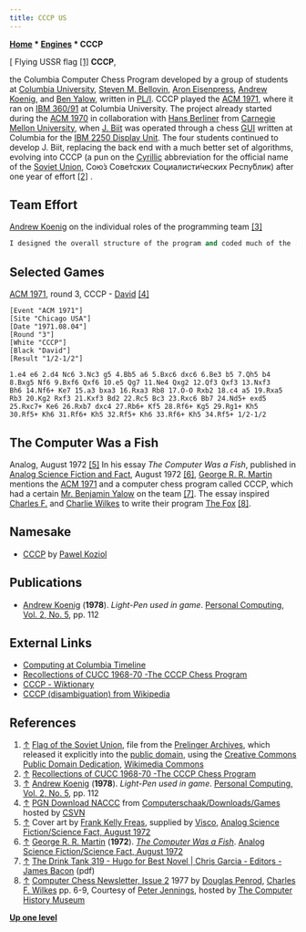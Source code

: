 ```yaml
---
title: CCCP US
---
```

**[Home](Home "Home") * [Engines](Engines "Engines") * CCCP**

\[ Flying USSR flag <a id="cite-note-1" href="#cite-ref-1">[1]</a>
**CCCP**,

the Columbia Computer Chess Program developed by a group of students at [Columbia University](Columbia_University "Columbia University"), [Steven M. Bellovin](Steven_M._Bellovin "Steven M. Bellovin"), [Aron Eisenpress](Aron_Eisenpress "Aron Eisenpress"), [Andrew Koenig](Andrew_Koenig "Andrew Koenig"), and [Ben Yalow](Ben_Yalow "Ben Yalow"), written in [PL/I](index.php?title=PL_1&action=edit&redlink=1 "PL 1 (page does not exist)"). CCCP played the [ACM 1971](ACM_1971 "ACM 1971"), where it ran on [IBM 360/91](IBM_360 "IBM 360") at Columbia University. The project already started during the [ACM 1970](ACM_1970 "ACM 1970") in collaboration with [Hans Berliner](Hans_Berliner "Hans Berliner") from [Carnegie Mellon University](Carnegie_Mellon_University "Carnegie Mellon University"), when [J. Biit](J._Biit "J. Biit") was operated through a chess [GUI](GUI "GUI") written at Columbia for the [IBM 2250 Display Unit](https://en.wikipedia.org/wiki/IBM_2250). The four students continued to develop J. Biit, replacing the back end with a much better set of algorithms, evolving into CCCP (a pun on the [Cyrillic](https://en.wikipedia.org/wiki/Cyrillic) abbreviation for the official name of the [Soviet Union](https://en.wikipedia.org/wiki/Soviet_Union), Сою́з Сове́тских Социалисти́ческих Респу́блик) after one year of effort <a id="cite-note-2" href="#cite-ref-2">[2]</a> .

## Team Effort

[Andrew Koenig](Andrew_Koenig "Andrew Koenig") on the individual roles of the programming team <a id="cite-note-3" href="#cite-ref-3">[3]</a>

```C++
I designed the overall structure of the program and coded much of the [human interface](User_Interface "User Interface"). Steve wrote the [tree searching](Search "Search") and [pruning](Pruning "Pruning") routines, Ben did the [move generation](Move_Generation "Move Generation") and [evaluation routines](Evaluation "Evaluation"), and Aron wrote the part of the human interface that made it possible to [enter moves](Entering_Moves "Entering Moves") at a 2250 display with a [light pen](https://en.wikipedia.org/wiki/Light_pen) ...

```

## Selected Games

[ACM 1971](ACM_1971 "ACM 1971"), round 3, CCCP - [David](David "David") <a id="cite-note-4" href="#cite-ref-4">[4]</a>

```
[Event "ACM 1971"]
[Site "Chicago USA"]
[Date "1971.08.04"]
[Round "3"]
[White "CCCP"]
[Black "David"]
[Result "1/2-1/2"]

1.e4 e6 2.d4 Nc6 3.Nc3 g5 4.Bb5 a6 5.Bxc6 dxc6 6.Be3 b5 7.Qh5 b4
8.Bxg5 Nf6 9.Bxf6 Qxf6 10.e5 Qg7 11.Ne4 Qxg2 12.Qf3 Qxf3 13.Nxf3
Bh6 14.Nf6+ Ke7 15.a3 bxa3 16.Rxa3 Rb8 17.O-O Rxb2 18.c4 a5 19.Rxa5
Rb3 20.Kg2 Rxf3 21.Kxf3 Bd2 22.Rc5 Bc3 23.Rxc6 Bb7 24.Nd5+ exd5
25.Rxc7+ Ke6 26.Rxb7 dxc4 27.Rb6+ Kf5 28.Rf6+ Kg5 29.Rg1+ Kh5
30.Rf5+ Kh6 31.Rf6+ Kh5 32.Rf5+ Kh6 33.Rf6+ Kh5 34.Rf5+ 1/2-1/2

```

## The Computer Was a Fish

[](http://www.isfdb.org/cgi-bin/pl.cgi?57064) Analog, August 1972 <a id="cite-note-5" href="#cite-ref-5">[5]</a>
In his essay *The Computer Was a Fish*, published in [Analog Science Fiction and Fact](https://en.wikipedia.org/wiki/Analog_Science_Fiction_and_Fact), August 1972 <a id="cite-note-6" href="#cite-ref-6">[6]</a>, [George R. R. Martin](Category:George_R._R._Martin "Category:George R. R. Martin") mentions the [ACM 1971](ACM_1971 "ACM 1971") and a computer chess program called CCCP, which had a certain [Mr. Benjamin Yalow](Ben_Yalow "Ben Yalow") on the team <a id="cite-note-7" href="#cite-ref-7">[7]</a>. The essay inspired [Charles F.](Charles_F._Wilkes "Charles F. Wilkes") and [Charlie Wilkes](Charlie_Wilkes "Charlie Wilkes") to write their program [The Fox](The_Fox "The Fox") <a id="cite-note-8" href="#cite-ref-8">[8]</a>.

## Namesake

- [CCCP](CCCP "CCCP") by [Pawel Koziol](Pawel_Koziol "Pawel Koziol")

## Publications

- [Andrew Koenig](Andrew_Koenig "Andrew Koenig") (**1978**). *Light-Pen used in game*. [Personal Computing, Vol. 2, No. 5](Personal_Computing#2_5 "Personal Computing"), pp. 112

## External Links

- [Computing at Columbia Timeline](http://www.columbia.edu/cu/computinghistory/index.html#cccp)
- [Recollections of CUCC 1968-70 -The CCCP Chess Program](http://www.columbia.edu/cu/computinghistory/elliott-frank.html#cccp)
- [СССР - Wiktionary](https://en.wiktionary.org/wiki/%D0%A1%D0%A1%D0%A1%D0%A0)
- [CCCP (disambiguation) from Wikipedia](https://en.wikipedia.org/wiki/CCCP_%28disambiguation%29)

## References

1. <a id="cite-ref-1" href="#cite-note-1">↑</a> [Flag of the Soviet Union](https://en.wikipedia.org/wiki/Flag_of_the_Soviet_Union), file from the [Prelinger Archives](https://en.wikipedia.org/wiki/Prelinger_Archives), which released it explicitly into the [public domain](https://en.wikipedia.org/wiki/Public_domain), using the [Creative Commons](https://en.wikipedia.org/wiki/Creative_Commons) [Public Domain Dedication](https://creativecommons.org/licenses/publicdomain/), [Wikimedia Commons](https://en.wikipedia.org/wiki/Wikimedia_Commons)
1. <a id="cite-ref-2" href="#cite-note-2">↑</a> [Recollections of CUCC 1968-70 -The CCCP Chess Program](http://www.columbia.edu/cu/computinghistory/elliott-frank.html#cccp)
1. <a id="cite-ref-3" href="#cite-note-3">↑</a> [Andrew Koenig](Andrew_Koenig "Andrew Koenig") (**1978**). *Light-Pen used in game*. [Personal Computing, Vol. 2, No. 5](Personal_Computing#2_5 "Personal Computing"), pp. 112
1. <a id="cite-ref-4" href="#cite-note-4">↑</a> [PGN Download NACCC](http://www.csvn.nl/index.php?option=com_docman&task=cat_view&gid=60&Itemid=26&lang=en) from [Computerschaak/Downloads/Games](http://www.csvn.nl/index.php?option=com_docman&task=cat_view&gid=13&Itemid=26&lang=en) hosted by [CSVN](CSVN "CSVN")
1. <a id="cite-ref-5" href="#cite-note-5">↑</a> Cover art by [Frank Kelly Freas](https://en.wikipedia.org/wiki/Frank_Kelly_Freas), supplied by [Visco](http://www.sfcovers.net/), [Analog Science Fiction/Science Fact, August 1972](http://www.isfdb.org/cgi-bin/pl.cgi?57064)
1. <a id="cite-ref-6" href="#cite-note-6">↑</a> [George R. R. Martin](Category:George_R._R._Martin "Category:George R. R. Martin") (**1972**). *[The Computer Was a Fish](http://www.isfdb.org/cgi-bin/title.cgi?115771)*. [Analog Science Fiction/Science Fact, August 1972](http://www.isfdb.org/cgi-bin/pl.cgi?57064)
1. <a id="cite-ref-7" href="#cite-note-7">↑</a> [The Drink Tank 319 - Hugo for Best Novel | Chris Garcia - Editors - James Bacon](http://efanzines.com/DrinkTank/DrinkTank319.pdf) (pdf)
1. <a id="cite-ref-8" href="#cite-note-8">↑</a> [Computer Chess Newsletter, Issue 2](http://www.computerhistory.org/chess/full_record.php?iid=doc-431614f6d6b8e) 1977 by [Douglas Penrod](Douglas_Penrod "Douglas Penrod"), [Charles F. Wilkes](Charles_F._Wilkes "Charles F. Wilkes") pp. 6-9, Courtesy of [Peter Jennings](Peter_Jennings "Peter Jennings"), hosted by [The Computer History Museum](The_Computer_History_Museum "The Computer History Museum")

**[Up one level](Engines "Engines")**

